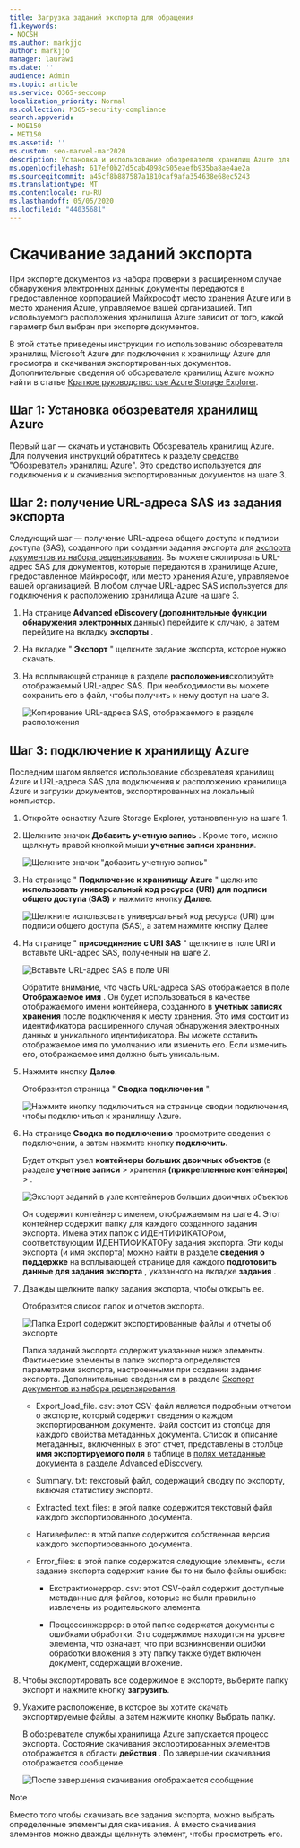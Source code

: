```yaml
---
title: Загрузка заданий экспорта для обращения
f1.keywords:
- NOCSH
ms.author: markjjo
author: markjjo
manager: laurawi
ms.date: ''
audience: Admin
ms.topic: article
ms.service: O365-seccomp
localization_priority: Normal
ms.collection: M365-security-compliance
search.appverid:
- MOE150
- MET150
ms.assetid: ''
ms.custom: seo-marvel-mar2020
description: Установка и использование обозревателя хранилищ Azure для скачивания документов, экспортированных из набора проверки в Advanced eDiscovery.
ms.openlocfilehash: 617ef0b27d5cab4098c505eaefb935ba8ae4ae2a
ms.sourcegitcommit: a45cf8b887587a1810caf9afa354638e68ec5243
ms.translationtype: MT
ms.contentlocale: ru-RU
ms.lasthandoff: 05/05/2020
ms.locfileid: "44035681"
---
```

# <a name="download-export-jobs"></a>Скачивание заданий экспорта

При экспорте документов из набора проверки в расширенном случае обнаружения электронных данных документы передаются в предоставленное корпорацией Майкрософт место хранения Azure или в место хранения Azure, управляемое вашей организацией. Тип используемого расположения хранилища Azure зависит от того, какой параметр был выбран при экспорте документов. 

В этой статье приведены инструкции по использованию обозревателя хранилищ Microsoft Azure для подключения к хранилищу Azure для просмотра и скачивания экспортированных документов. Дополнительные сведения об обозревателе хранилищ Azure можно найти в статье [Краткое руководство: use Azure Storage Explorer](https://docs.microsoft.com/azure/storage/blobs/storage-quickstart-blobs-storage-explorer).

## <a name="step-1-install-the-azure-storage-explorer"></a>Шаг 1: Установка обозревателя хранилищ Azure

Первый шаг — скачать и установить Обозреватель хранилищ Azure. Для получения инструкций обратитесь к разделу [средство "Обозреватель хранилищ Azure](https://go.microsoft.com/fwlink/p/?LinkId=544842)". Это средство используется для подключения к и скачивания экспортированных документов на шаге 3.

## <a name="step-2-obtain-the-sas-url-from-the-export-job"></a>Шаг 2: получение URL-адреса SAS из задания экспорта

Следующий шаг — получение URL-адреса общего доступа к подписи доступа (SAS), созданного при создании задания экспорта для [экспорта документов из набора рецензирования](export-documents-from-review-set.md). Вы можете скопировать URL-адрес SAS для документов, которые передаются в хранилище Azure, предоставленное Майкрософт, или место хранения Azure, управляемое вашей организацией. В любом случае URL-адрес SAS используется для подключения к расположению хранилища Azure на шаге 3.

1. На странице **Advanced eDiscovery (дополнительные функции обнаружения электронных** данных) перейдите к случаю, а затем перейдите на вкладку **экспорты** .

2. На вкладке " **Экспорт** " щелкните задание экспорта, которое нужно скачать.

3. На всплывающей странице в разделе **расположения**скопируйте отображаемый URL-адрес SAS. При необходимости вы можете сохранить его в файл, чтобы получить к нему доступ на шаге 3.
 
   ![Копирование URL-адреса SAS, отображаемого в разделе расположения](../media/eDiscoExportJob.png)

## <a name="step-3-connect-to-the-azure-storage-location"></a>Шаг 3: подключение к хранилищу Azure

Последним шагом является использование обозревателя хранилищ Azure и URL-адреса SAS для подключения к расположению хранилища Azure и загрузки документов, экспортированных на локальный компьютер.

1.  Откройте оснастку Azure Storage Explorer, установленную на шаге 1.

2. Щелкните значок **Добавить учетную запись** . Кроме того, можно щелкнуть правой кнопкой мыши **учетные записи хранения**.

   ![Щелкните значок "добавить учетную запись"](../media/AzureStorageConnect.png)

3.  На странице " **Подключение к хранилищу Azure** " щелкните **использовать универсальный код ресурса (URI) для подписи общего доступа (SAS)** и нажмите кнопку **Далее**.

    ![Щелкните использовать универсальный код ресурса (URI) для подписи общего доступа (SAS), а затем нажмите кнопку Далее](../media/AzureStorageConnect2.png)

4.  На странице " **присоединение с URI SAS** " щелкните в поле URI и вставьте URL-адрес SAS, полученный на шаге 2. 

    ![Вставьте URL-адрес SAS в поле URI](../media/AzureStorageConnect3.png)

    Обратите внимание, что часть URL-адреса SAS отображается в поле **Отображаемое имя** . Он будет использоваться в качестве отображаемого имени контейнера, созданного в **учетных записях хранения** после подключения к месту хранения. Это имя состоит из идентификатора расширенного случая обнаружения электронных данных и уникального идентификатора. Вы можете оставить отображаемое имя по умолчанию или изменить его. Если изменить его, отображаемое имя должно быть уникальным.

5.  Нажмите кнопку **Далее**.

    Отобразится страница " **Сводка подключения** ".
   
    ![Нажмите кнопку подключиться на странице сводки подключения, чтобы подключиться к хранилищу Azure.](../media/AzureStorageConnect4.png)

6. На странице **Сводка по подключению** просмотрите сведения о подключении, а затем нажмите кнопку **подключить**. 

    Будет открыт узел **контейнеры больших двоичных объектов** (в разделе **учетные записи** > хранения **(прикрепленные контейнеры)** \> . 

    ![Экспорт заданий в узле контейнеров больших двоичных объектов](../media/AzureStorageConnect5.png)

    Он содержит контейнер с именем, отображаемым на шаге 4. Этот контейнер содержит папку для каждого созданного задания экспорта. Имена этих папок с ИДЕНТИФИКАТОРом, соответствующим ИДЕНТИФИКАТОРу задания экспорта. Эти коды экспорта (и имя экспорта) можно найти в разделе **сведения о поддержке** на всплывающей странице для каждого **подготовить данные для задания экспорта** , указанного на вкладке **задания** .

7. Дважды щелкните папку задания экспорта, чтобы открыть ее.

   Отобразится список папок и отчетов экспорта.
   
    ![Папка Export содержит экспортированные файлы и отчеты об экспорте](../media/AzureStorageConnect6.png)

   Папка заданий экспорта содержит указанные ниже элементы. Фактические элементы в папке экспорта определяются параметрами экспорта, настроенными при создании задания экспорта. Дополнительные сведения см в разделе [Экспорт документов из набора рецензирования](export-documents-from-review-set.md).

    - Export_load_file. csv: этот CSV-файл является подробным отчетом о экспорте, который содержит сведения о каждом экспортированном документе. Файл состоит из столбца для каждого свойства метаданных документа. Список и описание метаданных, включенных в этот отчет, представлены в столбце **имя экспортируемого поля** в таблице в [полях метаданные документа в разделе Advanced eDiscovery](document-metadata-fields.md).
    
    - Summary. txt: текстовый файл, содержащий сводку по экспорту, включая статистику экспорта.
    
    - Extracted_text_files: в этой папке содержится текстовый файл каждого экспортированного документа.
     
    - Нативефилес: в этой папке содержится собственная версия каждого экспортированного документа.
    
    - Error_files: в этой папке содержатся следующие элементы, если задание экспорта содержит какие бы то ни было файлы ошибок: 
        
      - Екстрактионеррор. csv: этот CSV-файл содержит доступные метаданные для файлов, которые не были правильно извлечены из родительского элемента.
        
      - Процессинжеррор: в этой папке содержатся документы с ошибками обработки. Это содержимое находится на уровне элемента, что означает, что при возникновении ошибки обработки вложения в эту папку также будет включен документ, содержащий вложение.
 
8. Чтобы экспортировать все содержимое в экспорте, выберите папку экспорт и нажмите кнопку **загрузить**.

9. Укажите расположение, в которое вы хотите скачать экспортируемые файлы, а затем нажмите кнопку Выбрать папку.

    В обозревателе службы хранилища Azure запускается процесс экспорта. Состояние скачивания экспортированных элементов отображается в области **действия** . По завершении скачивания отображается сообщение.

    ![После завершения скачивания отображается сообщение](../media/AzureStorageConnect8.png)

> [!NOTE]
> Вместо того чтобы скачивать все задания экспорта, можно выбрать определенные элементы для скачивания. А вместо скачивания элементов можно дважды щелкнуть элемент, чтобы просмотреть его.
